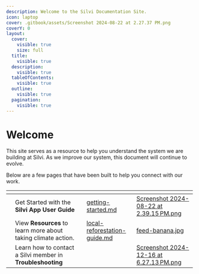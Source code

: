 ```yaml
---
description: Welcome to the Silvi Documentation Site.
icon: laptop
cover: .gitbook/assets/Screenshot 2024-08-22 at 2.27.37 PM.png
coverY: 0
layout:
  cover:
    visible: true
    size: full
  title:
    visible: true
  description:
    visible: true
  tableOfContents:
    visible: true
  outline:
    visible: true
  pagination:
    visible: true
---
```


# Welcome

This site serves as a resource to help you understand the system we are building at Silvi. As we improve our system, this document will continue to evolve.&#x20;

Below are a few pages that have been built to help you connect with our work.&#x20;



<table data-view="cards"><thead><tr><th></th><th></th><th></th><th data-hidden data-card-target data-type="content-ref"></th><th data-hidden data-card-cover data-type="files"></th></tr></thead><tbody><tr><td></td><td>Get Started with the <strong>Silvi App User Guide</strong></td><td></td><td><a href="silvi-app-user-guide/getting-started.md">getting-started.md</a></td><td><a href=".gitbook/assets/Screenshot 2024-08-22 at 2.39.15 PM.png">Screenshot 2024-08-22 at 2.39.15 PM.png</a></td></tr><tr><td></td><td>View <strong>Resources</strong> to learn more about taking climate action. </td><td></td><td><a href="resources/local-reforestation-guide.md">local-reforestation-guide.md</a></td><td><a href=".gitbook/assets/feed-banana.jpg">feed-banana.jpg</a></td></tr><tr><td></td><td>Learn how to contact a Silvi member in <strong>Troubleshooting</strong></td><td></td><td></td><td><a href=".gitbook/assets/Screenshot 2024-12-16 at 6.27.13 PM.png">Screenshot 2024-12-16 at 6.27.13 PM.png</a></td></tr></tbody></table>
